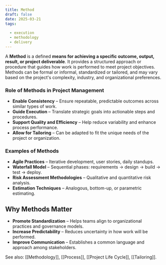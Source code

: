 ```yaml
---
title: Method  
draft: false
date: 2025-03-21  
tags:  
    
  - execution  
  - methodology  
  - delivery  
---
```


A **Method** is a defined **means for achieving a specific outcome, output, result, or project deliverable**. It provides a structured approach or procedure that guides how work is performed to meet project objectives. Methods can be formal or informal, standardized or tailored, and may vary based on the project's complexity, industry, and organizational preferences.

### **Role of Methods in Project Management**
- **Enable Consistency** – Ensure repeatable, predictable outcomes across similar types of work.
- **Guide Execution** – Translate strategic goals into actionable steps and procedures.
- **Support Quality and Efficiency** – Help reduce variability and enhance process performance.
- **Allow for Tailoring** – Can be adapted to fit the unique needs of the project or organization.

### **Examples of Methods**
- **Agile Practices** – Iterative development, user stories, daily standups.
- **Waterfall Model** – Sequential phases: requirements → design → build → test → deploy.
- **Risk Assessment Methodologies** – Qualitative and quantitative risk analysis.
- **Estimation Techniques** – Analogous, bottom-up, or parametric estimating.

## Why Methods Matter

- **Promote Standardization** – Helps teams align to organizational practices and governance models.
- **Increase Predictability** – Reduces uncertainty in how work will be performed.
- **Improve Communication** – Establishes a common language and approach among stakeholders.

See also: [[Methodology]], [[Process]], [[Project Life Cycle]], [[Tailoring]].
